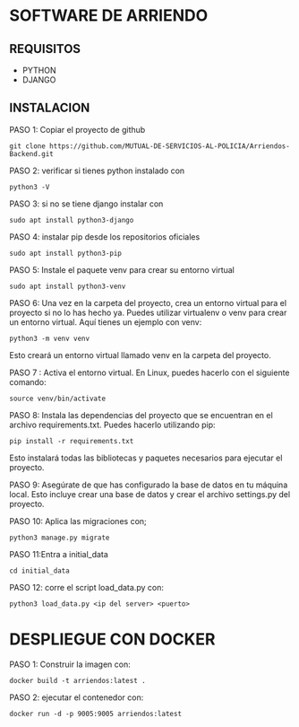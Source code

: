 # SOFTWARE DE ARRIENDO
## REQUISITOS
- PYTHON
- DJANGO
## INSTALACION
PASO 1: Copiar el proyecto de github
```
git clone https://github.com/MUTUAL-DE-SERVICIOS-AL-POLICIA/Arriendos-Backend.git
```
PASO  2: verificar si tienes python instalado con
```
python3 -V
```
PASO 3: si no se tiene django instalar con
```
sudo apt install python3-django
```

PASO 4: instalar pip desde los repositorios oficiales
```
sudo apt install python3-pip
```
PASO 5: Instale el paquete venv para crear su entorno virtual
```
sudo apt install python3-venv
```
PASO 6: Una vez en la carpeta del proyecto, crea un entorno virtual para el proyecto si no lo has hecho ya. Puedes utilizar virtualenv o venv para crear un entorno virtual. Aquí tienes un ejemplo con venv:
```
python3 -m venv venv
```
Esto creará un entorno virtual llamado venv en la carpeta del proyecto.

PASO 7 : Activa el entorno virtual. En Linux, puedes hacerlo con el siguiente comando:

```
source venv/bin/activate
```
PASO 8: Instala las dependencias del proyecto que se encuentran en el archivo requirements.txt. Puedes hacerlo utilizando pip:
```
pip install -r requirements.txt
```
Esto instalará todas las bibliotecas y paquetes necesarios para ejecutar el proyecto.

PASO 9: Asegúrate de que has configurado la base de datos en tu máquina local. Esto incluye crear una base de datos y crear el archivo settings.py del proyecto.

PASO 10: Aplica las migraciones con;
```
python3 manage.py migrate
```

PASO 11:Entra a initial_data
```
cd initial_data
```
PASO 12: corre el script load_data.py con:
```
python3 load_data.py <ip del server> <puerto>
```
# DESPLIEGUE CON DOCKER
PASO 1: Construir la imagen con:
```
docker build -t arriendos:latest .
```
PASO 2: ejecutar el contenedor con:
```
docker run -d -p 9005:9005 arriendos:latest
```